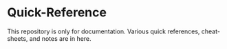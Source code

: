 # Quick-Reference

This repository is only for documentation.  Various quick references, cheat-sheets, and notes are in here.

